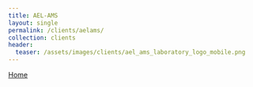 ```yaml
---
title: AEL-AMS
layout: single
permalink: /clients/aelams/
collection: clients
header:
  teaser: /assets/images/clients/ael_ams_laboratory_logo_mobile.png
---
```


[Home](https://www.ams.uottawa.ca/)